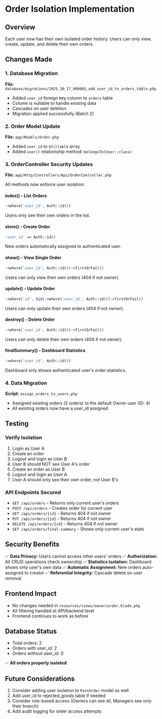 # Order Isolation Implementation

## Overview
Each user now has their own isolated order history. Users can only view, create, update, and delete their own orders.

## Changes Made

### 1. Database Migration
**File:** `database/migrations/2025_10_17_000001_add_user_id_to_orders_table.php`
- Added `user_id` foreign key column to `orders` table
- Column is nullable to handle existing data
- Cascades on user deletion
- Migration applied successfully (Batch 2)

### 2. Order Model Update
**File:** `app/Models/Order.php`
- Added `user_id` to `$fillable` array
- Added `user()` relationship method: `belongsTo(User::class)`

### 3. OrderController Security Updates
**File:** `app/Http/Controllers/Api/OrderController.php`

All methods now enforce user isolation:

#### index() - List Orders
```php
->where('user_id', Auth::id())
```
Users only see their own orders in the list.

#### store() - Create Order
```php
'user_id' => Auth::id()
```
New orders automatically assigned to authenticated user.

#### show() - View Single Order
```php
->where('user_id', Auth::id())->firstOrFail()
```
Users can only view their own orders (404 if not owner).

#### update() - Update Order
```php
->where('id', $id)->where('user_id', Auth::id())->firstOrFail()
```
Users can only update their own orders (404 if not owner).

#### destroy() - Delete Order
```php
->where('user_id', Auth::id())->firstOrFail()
```
Users can only delete their own orders (404 if not owner).

#### finalSummary() - Dashboard Statistics
```php
->where('user_id', Auth::id())
```
Dashboard only shows authenticated user's order statistics.

### 4. Data Migration
**Script:** `assign_orders_to_users.php`
- Assigned existing orders (2 orders) to the default Owner user (ID: 4)
- All existing orders now have a user_id assigned

## Testing

### Verify Isolation
1. Login as User A
2. Create an order
3. Logout and login as User B
4. User B should NOT see User A's order
5. Create an order as User B
6. Logout and login as User A
7. User A should only see their own order, not User B's

### API Endpoints Secured
- `GET /api/orders` - Returns only current user's orders
- `POST /api/orders` - Creates order for current user
- `GET /api/orders/{id}` - Returns 404 if not owner
- `PUT /api/orders/{id}` - Returns 404 if not owner
- `DELETE /api/orders/{id}` - Returns 404 if not owner
- `GET /api/orders/final-summary` - Shows only current user's stats

## Security Benefits
✅ **Data Privacy:** Users cannot access other users' orders
✅ **Authorization:** All CRUD operations check ownership
✅ **Statistics Isolation:** Dashboard shows only user's own data
✅ **Automatic Assignment:** New orders auto-assigned to creator
✅ **Referential Integrity:** Cascade delete on user removal

## Frontend Impact
- No changes needed in `resources/views/owner/order.blade.php`
- All filtering handled at API/backend level
- Frontend continues to work as before

## Database Status
- Total orders: 2
- Orders with user_id: 2
- Orders without user_id: 0

✅ **All orders properly isolated**

## Future Considerations
1. Consider adding user isolation to `PastOrder` model as well
2. Add user_id to rejected_goods table if needed
3. Consider role-based access (Owners can see all, Managers see only their branch)
4. Add audit logging for order access attempts
